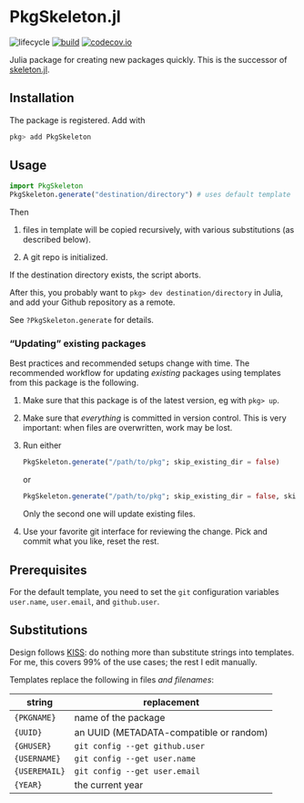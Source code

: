 # PkgSkeleton.jl

![lifecycle](https://img.shields.io/badge/lifecycle-maturing-blue.svg) <!--
![lifecycle](https://img.shields.io/badge/lifecycle-stable-green.svg)
![lifecycle](https://img.shields.io/badge/lifecycle-retired-orange.svg)
![lifecycle](https://img.shields.io/badge/lifecycle-archived-red.svg)
![lifecycle](https://img.shields.io/badge/lifecycle-dormant-blue.svg) -->
[![build](https://github.com/tpapp/PkgSkeleton.jl/workflows/CI/badge.svg)](https://github.com/tpapp/PkgSkeleton.jl/actions?query=workflow%3ACI)
[![codecov.io](http://codecov.io/github/tpapp/PkgSkeleton.jl/coverage.svg?branch=master)](http://codecov.io/github/tpapp/PkgSkeleton.jl?branch=master)

Julia package for creating new packages quickly. This is the successor of [skeleton.jl](https://github.com/tpapp/skeleton.jl).

## Installation

The package is registered. Add with

```julia
pkg> add PkgSkeleton
```

## Usage

```julia
import PkgSkeleton
PkgSkeleton.generate("destination/directory") # uses default template
```

Then

1. files in template will be copied recursively, with various substitutions (as described below).

2. A git repo is initialized.

If the destination directory exists, the script aborts.

After this, you probably want to `pkg> dev destination/directory` in Julia, and add your Github repository as a remote.

See `?PkgSkeleton.generate` for details.

### “Updating” existing packages

Best practices and recommended setups change with time. The recommended workflow for updating *existing* packages using templates from this package is the following.

1. Make sure that this package is of the latest version, eg with `pkg> up`.

2. Make sure that *everything* is committed in version control. This is very important: when files are overwritten, work may be lost.

3. Run either
    ```julia
    PkgSkeleton.generate("/path/to/pkg"; skip_existing_dir = false)
    ```
    or
    ```julia
    PkgSkeleton.generate("/path/to/pkg"; skip_existing_dir = false, skip_existing_files = true)
    ```
    Only the second one will update existing files.

4. Use your favorite git interface for reviewing the change. Pick and commit what you like, reset the rest.

## Prerequisites

For the default template, you need to set the `git` configuration variables `user.name`, `user.email`, and `github.user`.

## Substitutions

Design follows [KISS](https://en.wikipedia.org/wiki/KISS_principle): do nothing more than substitute strings into templates. For me, this covers 99% of the use cases; the rest I edit manually.

Templates replace the following in files *and filenames*:

| string        | replacement                             |
|---------------|-----------------------------------------|
| `{PKGNAME}`   | name of the package                     |
| `{UUID}`      | an UUID (METADATA-compatible or random) |
| `{GHUSER}`    | `git config --get github.user`          |
| `{USERNAME}`  | `git config --get user.name`            |
| `{USEREMAIL}` | `git config --get user.email`           |
| `{YEAR}`      | the current year                        |
